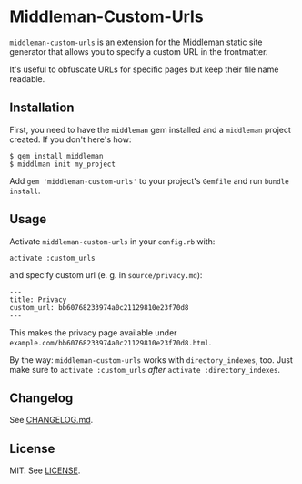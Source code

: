 # Middleman-Custom-Urls

`middleman-custom-urls` is an extension for the [Middleman](http://middlemanapp.com/) static site generator that allows you to specify a custom URL in the frontmatter.

It's useful to obfuscate URLs for specific pages but keep their file name readable.

## Installation

First, you need to have the `middleman` gem installed and a `middleman` project created. If you don't here's how:

```
$ gem install middleman
$ middlman init my_project
```

Add `gem 'middleman-custom-urls'` to your project's `Gemfile` and run `bundle install`.

## Usage

Activate `middleman-custom-urls` in your `config.rb` with:

```
activate :custom_urls
```

and specify custom url (e. g. in `source/privacy.md`):

```
---
title: Privacy
custom_url: bb60768233974a0c21129810e23f70d8
---
```

This makes the privacy page available under `example.com/bb60768233974a0c21129810e23f70d8.html`.

By the way: `middleman-custom-urls` works with `directory_indexes`, too. Just make sure to `activate :custom_urls` _after_ `activate :directory_indexes`.

## Changelog

See [CHANGELOG.md](CHANGELOG.md).

## License

MIT. See [LICENSE](LICENSE.txt).
